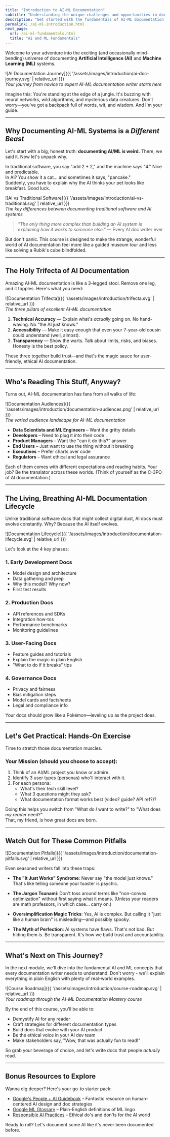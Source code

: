 ```yaml
---
title: "Introduction to AI-ML Documentation"
subtitle: "Understanding the unique challenges and opportunities in documenting AI systems"
description: "Get started with the fundamentals of AI-ML documentation and learn why it requires a special approach."
permalink: /ai-ml-introduction.html
next_page:
  url: /ai-ml-fundamentals.html
  title: "AI and ML Fundamentals"
---
```


Welcome to your adventure into the exciting (and occasionally mind-bending) universe of documenting **Artificial Intelligence (AI)** and **Machine Learning (ML)** systems.

![AI Documentation Journey]({{ '/assets/images/introduction/ai-doc-journey.svg' | relative_url }})  
*Your journey from novice to expert AI-ML documentation writer starts here*

Imagine this: You're standing at the edge of a jungle. It's buzzing with neural networks, wild algorithms, and mysterious data creatures. Don't worry—you've got a backpack full of words, wit, and wisdom. And I'm your guide.

---

<script async src="https://pagead2.googlesyndication.com/pagead/js/adsbygoogle.js?client=ca-pub-7149683584202371"
      crossorigin="anonymous"></script>
  <!-- AddTitleOne -->
  <ins class="adsbygoogle"
      style="display:block"
      data-ad-client="ca-pub-7149683584202371"
      data-ad-slot="7422872052"
      data-ad-format="auto"
      data-full-width-responsive="true"></ins>
  <script>
      (adsbygoogle = window.adsbygoogle || []).push({});
  </script>

## Why Documenting AI-ML Systems is a *Different Beast*

Let's start with a big, honest truth: **documenting AI/ML is weird.** There, we said it. Now let's unpack why.

In traditional software, you say "add 2 + 2," and the machine says "4." Nice and predictable.  
In AI? You show it a cat... and sometimes it says, "pancake."  
Suddenly, you have to explain why the AI thinks your pet looks like breakfast. Good luck.

![AI vs Traditional Software]({{ '/assets/images/introduction/ai-vs-traditional.svg' | relative_url }})  
*The key differences between documenting traditional software and AI systems*

> _"The only thing more complex than building an AI system is explaining how it works to someone else."_ — Every AI doc writer ever

But don't panic. This course is designed to make the strange, wonderful world of AI documentation feel more like a guided museum tour and less like solving a Rubik's cube blindfolded.

---

<script async src="https://pagead2.googlesyndication.com/pagead/js/adsbygoogle.js?client=ca-pub-7149683584202371"
      crossorigin="anonymous"></script>
  <!-- AddTitleOne -->
  <ins class="adsbygoogle"
      style="display:block"
      data-ad-client="ca-pub-7149683584202371"
      data-ad-slot="7422872052"
      data-ad-format="auto"
      data-full-width-responsive="true"></ins>
  <script>
      (adsbygoogle = window.adsbygoogle || []).push({});
  </script>

## The Holy Trifecta of AI Documentation

Amazing AI-ML documentation is like a 3-legged stool. Remove one leg, and it topples. Here's what you need:

![Documentation Trifecta]({{ '/assets/images/introduction/trifecta.svg' | relative_url }})  
*The three pillars of excellent AI-ML documentation*

1. **Technical Accuracy** — Explain what's *actually* going on. No hand-waving. No "the AI just knows."
2. **Accessibility** — Make it easy enough that even your 7-year-old cousin could understand (well, almost).
3. **Transparency** — Show the warts. Talk about limits, risks, and biases. Honesty is the best policy.

These three together build trust—and that's the magic sauce for user-friendly, ethical AI documentation.

---

## Who's Reading This Stuff, Anyway?

Turns out, AI-ML documentation has fans from all walks of life:

![Documentation Audiences]({{ '/assets/images/introduction/documentation-audiences.png' | relative_url }})  
*The varied audience landscape for AI-ML documentation*

- **Data Scientists and ML Engineers** – Want the gritty details
- **Developers** – Need to plug it into their code
- **Product Managers** – Want the "can it do this?" answer
- **End Users** – Just want to use the thing without it breaking
- **Executives** – Prefer charts over code
- **Regulators** – Want ethical and legal assurance

Each of them comes with different expectations and reading habits. Your job? Be the translator across these worlds. (Think of yourself as the C-3PO of AI documentation.)

---

<script async src="https://pagead2.googlesyndication.com/pagead/js/adsbygoogle.js?client=ca-pub-7149683584202371"
      crossorigin="anonymous"></script>
  <!-- AddTitleOne -->
  <ins class="adsbygoogle"
      style="display:block"
      data-ad-client="ca-pub-7149683584202371"
      data-ad-slot="7422872052"
      data-ad-format="auto"
      data-full-width-responsive="true"></ins>
  <script>
      (adsbygoogle = window.adsbygoogle || []).push({});
  </script>

## The Living, Breathing AI-ML Documentation Lifecycle

Unlike traditional software docs that might collect digital dust, AI docs must evolve constantly. Why? Because the AI itself evolves.

![Documentation Lifecycle]({{ '/assets/images/introduction/documentation-lifecycle.svg' | relative_url }})

Let's look at the 4 key phases:

### 1. Early Development Docs
- Model design and architecture
- Data gathering and prep
- Why this model? Why now?
- First test results

### 2. Production Docs
- API references and SDKs
- Integration how-tos
- Performance benchmarks
- Monitoring guidelines

### 3. User-Facing Docs
- Feature guides and tutorials
- Explain the magic in plain English
- "What to do if it breaks" tips

### 4. Governance Docs
- Privacy and fairness
- Bias mitigation steps
- Model cards and factsheets
- Legal and compliance info

Your docs should grow like a Pokémon—leveling up as the project does.

---

## Let's Get Practical: Hands-On Exercise

Time to stretch those documentation muscles.

### Your Mission (should you choose to accept):
1. Think of an AI/ML project you know or admire.
2. Identify 3 user types (personas) who'll interact with it.
3. For each persona:
   - What's their tech skill level?
   - What 3 questions might they ask?
   - What documentation format works best (video? guide? API ref?)?

Doing this helps you switch from "What do *I* want to write?" to "What does *my reader* need?"  
That, my friend, is how great docs are born.

---

## Watch Out for These Common Pitfalls

![Documentation Pitfalls]({{ '/assets/images/introduction/documentation-pitfalls.svg' | relative_url }})

Even seasoned writers fall into these traps:

   - **The "It Just Works" Syndrome**: Never say "the model just knows." That's like telling someone your toaster is psychic.

   - **The Jargon Tsunami**: Don't toss around terms like "non-convex optimization" without first saying what it means. (Unless your readers are math professors, in which case… carry on.)

   -  **Oversimplification Magic Tricks**: Yes, AI is complex. But calling it "just like a human brain" is misleading—and possibly spooky.

   -  **The Myth of Perfection**: AI systems have flaws. That's not bad. But hiding them *is*. Be transparent. It's how we build trust and accountability.

---

## What's Next on This Journey?

In the next module, we'll dive into the fundamental AI and ML concepts that every documentation writer needs to understand. Don't worry - we'll explain everything in plain English with plenty of real-world examples.

![Course Roadmap]({{ '/assets/images/introduction/course-roadmap.svg' | relative_url }})  
*Your roadmap through the AI-ML Documentation Mastery course*

By the end of this course, you'll be able to:

- Demystify AI for any reader  
- Craft strategies for different documentation types  
- Build docs that evolve with your AI product  
- Be the ethical voice in your AI dev team  
- Make stakeholders say, "Wow, that was actually fun to read!"

So grab your beverage of choice, and let's write docs that people *actually* read.

---

## Bonus Resources to Explore

Wanna dig deeper? Here's your go-to starter pack:

- [Google's People + AI Guidebook](https://pair.withgoogle.com/guidebook/) – Fantastic resource on human-centered AI design and doc strategies  
- [Google ML Glossary](https://developers.google.com/machine-learning/glossary) – Plain-English definitions of ML lingo  
- [Responsible AI Practices](https://ai.google/responsibilities/responsible-ai-practices/) – Ethical do's and don'ts for the AI world

Ready to roll? Let's document some AI like it's never been documented before.
